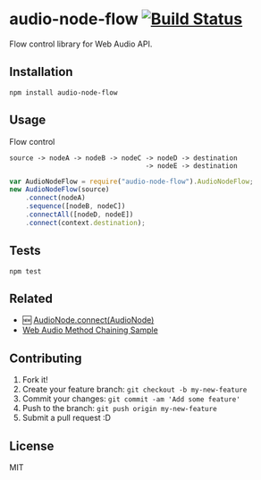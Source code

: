 # audio-node-flow [![Build Status](https://travis-ci.org/azu/audio-node-flow.svg?branch=master)](https://travis-ci.org/azu/audio-node-flow)

Flow control library for Web Audio API.

## Installation

```
npm install audio-node-flow
```

## Usage

Flow control

    source -> nodeA -> nodeB -> nodeC -> nodeD -> destination
                                      -> nodeE -> destination



```js
var AudioNodeFlow = require("audio-node-flow").AudioNodeFlow;
new AudioNodeFlow(source)
    .connect(nodeA)
    .sequence([nodeB, nodeC])
    .connectAll([nodeD, nodeE])
    .connect(context.destination);
```

## Tests

```
npm test
```

## Related

- :new: [AudioNode.connect(AudioNode)](https://developer.mozilla.org/en-US/docs/Web/API/AudioNode/connect(AudioNode) "AudioNode.connect(AudioNode)")
- [Web Audio Method Chaining Sample](https://googlechrome.github.io/samples/webaudio-method-chaining/index.html "Web Audio Method Chaining Sample")

## Contributing

1. Fork it!
2. Create your feature branch: `git checkout -b my-new-feature`
3. Commit your changes: `git commit -am 'Add some feature'`
4. Push to the branch: `git push origin my-new-feature`
5. Submit a pull request :D

## License

MIT
